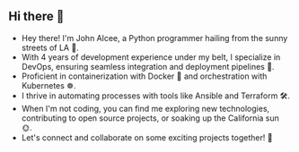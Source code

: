 ## Hi there 👋

 - Hey there! I'm John Alcee, a Python programmer hailing from the sunny streets of LA 🌴.
 - With 4 years of development experience under my belt, I specialize in DevOps, ensuring seamless integration and deployment pipelines 🚀.
 - Proficient in containerization with Docker 🐳 and orchestration with Kubernetes ☸️.
 - I thrive in automating processes with tools like Ansible and Terraform 🛠️.
 - When I'm not coding, you can find me exploring new technologies, contributing to open source projects, or soaking up the California sun 🌞.
 - Let's connect and collaborate on some exciting projects together! 💬

